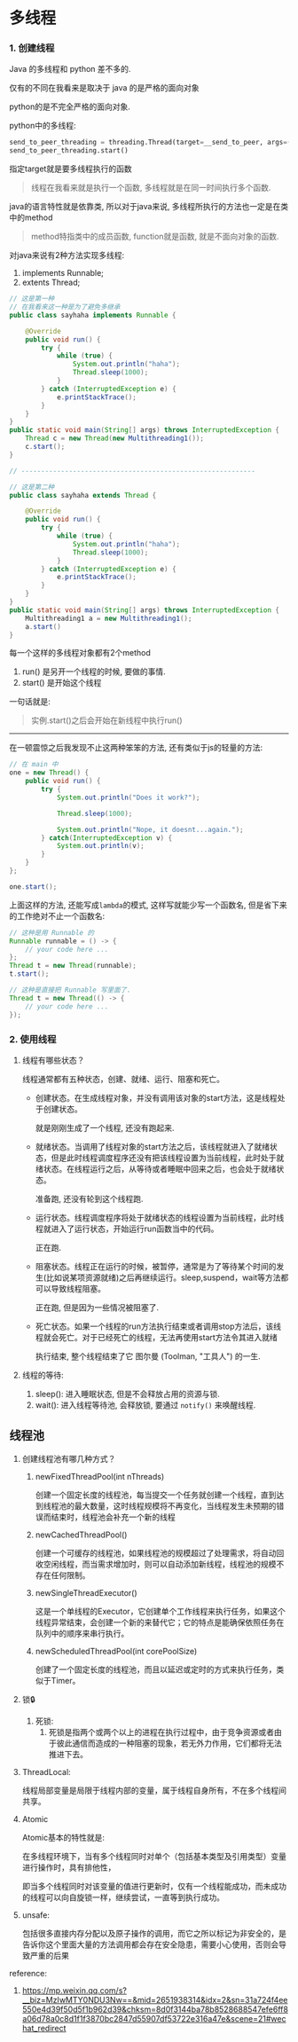 # 多线程

### 1. 创建线程

Java 的多线程和 python 差不多的.



仅有的不同在我看来是取决于 java 的是严格的面向对象

python的是不完全严格的面向对象.



python中的多线程:

```python
send_to_peer_threading = threading.Thread(target=__send_to_peer, args=(s, host, port, package), name="send_to_peer")
send_to_peer_threading.start()
```

指定target就是要多线程执行的函数

>  线程在我看来就是执行一个函数, 多线程就是在同一时间执行多个函数.

java的语言特性就是依靠类, 所以对于java来说, 多线程所执行的方法也一定是在类中的method

> method特指类中的成员函数, function就是函数, 就是不面向对象的函数.

对java来说有2种方法实现多线程:

1. implements Runnable;
2. extents Thread;

```java
// 这是第一种
// 在我看来这一种是为了避免多继承
public class sayhaha implements Runnable {

    @Override
    public void run() {
        try {
            while (true) {
                System.out.println("haha");
                Thread.sleep(1000);
            }
        } catch (InterruptedException e) {
            e.printStackTrace();
        }
    }
}
public static void main(String[] args) throws InterruptedException {
	Thread c = new Thread(new Multithreading1());
    c.start();
}

// -----------------------------------------------------------

// 这是第二种
public class sayhaha extends Thread {

    @Override
    public void run() {
        try {
            while (true) {
                System.out.println("haha");
                Thread.sleep(1000);
            }
        } catch (InterruptedException e) {
            e.printStackTrace();
        }
    }
}
public static void main(String[] args) throws InterruptedException {
	Multithreading1 a = new Multithreading1();
    a.start()
}

```



每一个这样的多线程对象都有2个method

1. run() 是另开一个线程的时候, 要做的事情. 
2. start() 是开始这个线程

一句话就是: 

> 实例.start()之后会开始在新线程中执行run()



---



在一顿震惊之后我发现不止这两种笨笨的方法, 还有类似于js的轻量的方法:

```java
// 在 main 中
one = new Thread() {
    public void run() {
        try {
            System.out.println("Does it work?");

            Thread.sleep(1000);

            System.out.println("Nope, it doesnt...again.");
        } catch(InterruptedException v) {
            System.out.println(v);
        }
    }  
};

one.start();
```



上面这样的方法, 还能写成`lambda`的模式, 这样写就能少写一个函数名, 但是省下来的工作绝对不止一个函数名:



```java
// 这种是用 Runnable 的
Runnable runnable = () -> { 
    // your code here ...
};
Thread t = new Thread(runnable);
t.start();

// 这种是直接把 Runnable 写里面了.
Thread t = new Thread(() -> {
    // your code here ...
});
```



### 2. 使用线程

1. 线程有哪些状态？

    线程通常都有五种状态，创建、就绪、运行、阻塞和死亡。

    

    - 创建状态。在生成线程对象，并没有调用该对象的start方法，这是线程处于创建状态。

        就是刚刚生成了一个线程, 还没有跑起来.

    - 就绪状态。当调用了线程对象的start方法之后，该线程就进入了就绪状态，但是此时线程调度程序还没有把该线程设置为当前线程，此时处于就绪状态。在线程运行之后，从等待或者睡眠中回来之后，也会处于就绪状态。

        准备跑, 还没有轮到这个线程跑.

    - 运行状态。线程调度程序将处于就绪状态的线程设置为当前线程，此时线程就进入了运行状态，开始运行run函数当中的代码。

        正在跑.

    - 阻塞状态。线程正在运行的时候，被暂停，通常是为了等待某个时间的发生(比如说某项资源就绪)之后再继续运行。sleep,suspend，wait等方法都可以导致线程阻塞。

        正在跑, 但是因为一些情况被阻塞了.

    - 死亡状态。如果一个线程的run方法执行结束或者调用stop方法后，该线程就会死亡。对于已经死亡的线程，无法再使用start方法令其进入就绪

        执行结束, 整个线程结束了它 图尔曼 (Toolman, "工具人") 的一生.

2. 线程的等待:
    1. sleep(): 进入睡眠状态, 但是不会释放占用的资源与锁.
    2. wait(): 进入线程等待池, 会释放锁, 要通过 `notify()` 来唤醒线程.

## 线程池

1. 创建线程池有哪几种方式？

    1. newFixedThreadPool(int nThreads)

        创建一个固定长度的线程池，每当提交一个任务就创建一个线程，直到达到线程池的最大数量，这时线程规模将不再变化，当线程发生未预期的错误而结束时，线程池会补充一个新的线程

    2. newCachedThreadPool()

        创建一个可缓存的线程池，如果线程池的规模超过了处理需求，将自动回收空闲线程，而当需求增加时，则可以自动添加新线程，线程池的规模不存在任何限制。

    3. newSingleThreadExecutor()

        这是一个单线程的Executor，它创建单个工作线程来执行任务，如果这个线程异常结束，会创建一个新的来替代它；它的特点是能确保依照任务在队列中的顺序来串行执行。

    4. newScheduledThreadPool(int corePoolSize)

        创建了一个固定长度的线程池，而且以延迟或定时的方式来执行任务，类似于Timer。

2. 锁🔒
    1. 死锁:
        1. 死锁是指两个或两个以上的进程在执行过程中，由于竞争资源或者由于彼此通信而造成的一种阻塞的现象，若无外力作用，它们都将无法推进下去。

3. ThreadLocal:

    线程局部变量是局限于线程内部的变量，属于线程自身所有，不在多个线程间共享。





4. Atomic

    Atomic基本的特性就是: 

    在多线程环境下，当有多个线程同时对单个（包括基本类型及引用类型）变量进行操作时，具有排他性，

    即当多个线程同时对该变量的值进行更新时，仅有一个线程能成功，而未成功的线程可以向自旋锁一样，继续尝试，一直等到执行成功。

5. unsafe:

    包括很多直接内存分配以及原子操作的调用，而它之所以标记为非安全的，是告诉你这个里面大量的方法调用都会存在安全隐患，需要小心使用，否则会导致严重的后果







reference:

1. https://mp.weixin.qq.com/s?__biz=MzIwMTY0NDU3Nw==&mid=2651938314&idx=2&sn=31a724f4ee550e4d39f50d5f1b962d39&chksm=8d0f3144ba78b8528688547efe6ff8a06d78a0c8d1f1f3870bc2847d55907df53722e316a47e&scene=21#wechat_redirect